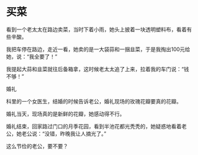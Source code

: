 # 买菜

看到一个老太太在路边卖菜，当时下着小雨，她头上披着一块透明塑料布，看着有些辛酸。 

我把车停在路边，走近一看，她卖的是一大袋蒜和一捆韭菜，于是我掏出100元给她，说：“我全要了！” 

我提起大蒜和韭菜就往后备箱拿，这时候老太太追了上来，拉着我的车门说：“钱不够！” 

婚礼 

科里的一个女医生，结婚的时候告诉老公，婚礼现场的玫瑰花瓣要真的花瓣。 

婚礼当天，现场真的是新鲜的花瓣，她感动得不行。 

婚礼结束，回家路过门口的月季花园，看到半池花都光秃秃的，她疑惑地看着老公，她老公说：“没错，昨晚我让人摘光了。” 

这么节俭的老公，要不要？